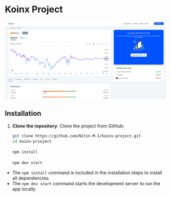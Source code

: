 # Koinx Project
![Project Overview](https://raw.githubusercontent.com/Nitin-M-1/koinx-project/refs/heads/master/public/image.png)


## Installation

1. **Clone the repository**:
   Clone the project from GitHub:
   ```bash
   git clone https://github.com/Nitin-M-1/koinx-project.git
   cd koinx-prioject

   npm install
  
   npm dev start

- The `npm install` command is included in the installation steps to install all dependencies.
- The `npm dev start` command starts the development server to run the app locally.
